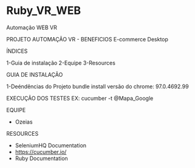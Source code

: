 # Ruby_VR_WEB
Automação WEB VR

PROJETO AUTOMAÇÃO VR - BENEFICIOS
 E-commerce Desktop
 
ÍNDICES

1-Guia de instalação
2-Equipe
3-Resources

GUIA DE INSTALAÇÃO

1-Deéndências do Projeto
    bundle install
    versão do chrome: 97.0.4692.99
   
   
EXECUÇÃO DOS TESTES
EX:
   cucumber -t @Mapa_Google
   

EQUIPE

* Ozeias

RESOURCES

* SeleniumHQ Documentation
* https://cucumber.io/
* Ruby Documentation


   
 
